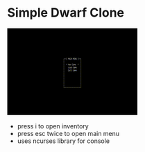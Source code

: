 # Simple Dwarf Clone

![alt text](https://raw.githubusercontent.com/112212/simple_dwarf_clone/master/simple-dwarf-clone.gif)

- press i to open inventory
- press esc twice to open main menu
- uses ncurses library for console
